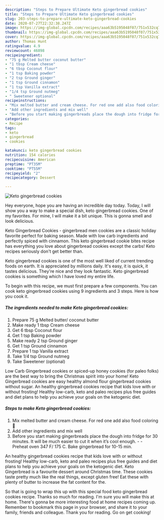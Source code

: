```yaml
---
description: "Steps to Prepare Ultimate Keto gingerbread cookies"
title: "Steps to Prepare Ultimate Keto gingerbread cookies"
slug: 203-steps-to-prepare-ultimate-keto-gingerbread-cookies
date: 2020-07-27T22:32:38.247Z
image: https://img-global.cpcdn.com/recipes/aaa63b5195048f07/751x532cq70/keto-gingerbread-cookies-recipe-main-photo.jpg
thumbnail: https://img-global.cpcdn.com/recipes/aaa63b5195048f07/751x532cq70/keto-gingerbread-cookies-recipe-main-photo.jpg
cover: https://img-global.cpcdn.com/recipes/aaa63b5195048f07/751x532cq70/keto-gingerbread-cookies-recipe-main-photo.jpg
author: Thomas Hunt
ratingvalue: 4.9
reviewcount: 46898
recipeingredient:
- "75 g Melted butter coconut butter"
- "1 tbsp Cream cheese"
- "6 tbsp Coconut flour"
- "1 tsp Baking powder"
- "2 tsp Ground ginger"
- "1 tsp Ground cinnamon"
- "1 tsp Vanilla extract"
- "1/4 tsp Ground nutmeg"
- " Sweetener optional"
recipeinstructions:
- "Mix melted butter and cream cheese. For red one add also food coloring 🔴"
- "Add other ingredients and mix well"
- "Before you start making gingerbreads place the dough into fridge for 30 minutes. It will be much easier to cut it when it’s cool enough.  Preheat oven 347 F/ 175 C. Bake gingerbread for 10-15 min."
categories:
- Recipe
tags:
- keto
- gingerbread
- cookies

katakunci: keto gingerbread cookies 
nutrition: 154 calories
recipecuisine: American
preptime: "PT35M"
cooktime: "PT55M"
recipeyield: "2"
recipecategory: Dessert

---
```



![Keto gingerbread cookies](https://img-global.cpcdn.com/recipes/aaa63b5195048f07/751x532cq70/keto-gingerbread-cookies-recipe-main-photo.jpg)

Hey everyone, hope you are having an incredible day today. Today, I will show you a way to make a special dish, keto gingerbread cookies. One of my favorites. For mine, I will make it a bit unique. This is gonna smell and look delicious.

Keto Gingerbread Cookies - gingerbread men cookies are a classic holiday favorite perfect for baking season. Made with low carb ingredients and perfectly spiced with cinnamon. This keto gingerbread cookie bites recipe has everything you love about gingerbread cookies except the carbs! Keto recipes seriously don&#39;t get better than.

Keto gingerbread cookies is one of the most well liked of current trending foods on earth. It is appreciated by millions daily. It's easy, it is quick, it tastes delicious. They're nice and they look fantastic. Keto gingerbread cookies is something which I have loved my entire life.


To begin with this recipe, we must first prepare a few components. You can cook keto gingerbread cookies using 9 ingredients and 3 steps. Here is how you cook it.

<!--inarticleads1-->

##### The ingredients needed to make Keto gingerbread cookies:

1. Prepare 75 g Melted butter/ coconut butter
1. Make ready 1 tbsp Cream cheese
1. Get 6 tbsp Coconut flour
1. Get 1 tsp Baking powder
1. Make ready 2 tsp Ground ginger
1. Get 1 tsp Ground cinnamon
1. Prepare 1 tsp Vanilla extract
1. Take 1/4 tsp Ground nutmeg
1. Take  Sweetener (optional)


Low Carb Gingerbread cookies or spiced-up honey cookies (for paleo folks) are the best way to bring the Christmas spirit into your home! Keto Gingerbread cookies are easy healthy almond flour gingerbread cookies without sugar. An healthy gingerbread cookies recipe that kids love with or without frosting! Healthy low-carb, keto and paleo recipes plus free guides and diet plans to help you achieve your goals on the ketogenic diet. 

<!--inarticleads2-->

##### Steps to make Keto gingerbread cookies:

1. Mix melted butter and cream cheese. For red one add also food coloring 🔴
1. Add other ingredients and mix well
1. Before you start making gingerbreads place the dough into fridge for 30 minutes. It will be much easier to cut it when it’s cool enough. -  - Preheat oven 347 F/ 175 C. Bake gingerbread for 10-15 min.


An healthy gingerbread cookies recipe that kids love with or without frosting! Healthy low-carb, keto and paleo recipes plus free guides and diet plans to help you achieve your goals on the ketogenic diet. Keto Gingerbread is a favourite dessert around Christmas time. These cookies taste pretty much like the real things, except gluten free! Eat these with plenty of butter to increase the fat content for the. 

So that is going to wrap this up with this special food keto gingerbread cookies recipe. Thanks so much for reading. I'm sure you will make this at home. There's gonna be more interesting food at home recipes coming up. Remember to bookmark this page in your browser, and share it to your family, friends and colleague. Thank you for reading. Go on get cooking!
